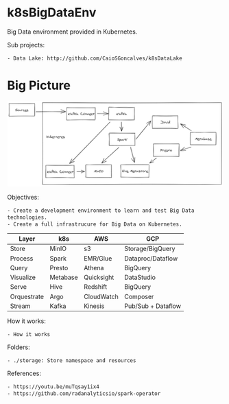 # k8sBigDataEnv
Big Data environment provided in Kubernetes.


Sub projects:

    - Data Lake: http://github.com/CaioSGoncalves/k8sDataLake


# Big Picture

<p align="center"> 
<img src="diagrams/flow.png">
</p>


Objectives:

    - Create a development environment to learn and test Big Data technologies.
    - Create a full infrastrucure for Big Data on Kubernetes.


| Layer       | k8s      | AWS        | GCP                |
|-------------|----------|------------|--------------------|
| Store       | MinIO    | s3         | Storage/BigQuery   |
| Process     | Spark    | EMR/Glue   | Dataproc/Dataflow  |
| Query       | Presto   | Athena     | BigQuery           |
| Visualize   | Metabase | Quicksight | DataStudio         |
| Serve       | Hive     | Redshift   | BigQuery           |
| Orquestrate | Argo     | CloudWatch | Composer           |
| Stream      | Kafka    | Kinesis    | Pub/Sub + Dataflow |


How it works:

    - How it works
    

Folders:

    - ./storage: Store namespace and resources


References:

    - https://youtu.be/muTqsay1ix4
    - https://github.com/radanalyticsio/spark-operator


